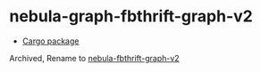 # nebula-graph-fbthrift-graph-v2

* [Cargo package](https://crates.io/crates/nebula-graph-fbthrift-graph-v2)

Archived, Rename to [nebula-fbthrift-graph-v2](https://crates.io/crates/nebula-fbthrift-graph-v2)
